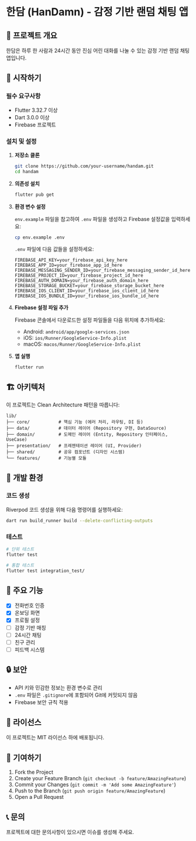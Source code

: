 # 한담 (HanDamn) - 감정 기반 랜덤 채팅 앱

## 📱 프로젝트 개요

한담은 하루 한 사람과 24시간 동안 진심 어린 대화를 나눌 수 있는 감정 기반 랜덤 채팅 앱입니다.

## 🚀 시작하기

### 필수 요구사항

- Flutter 3.32.7 이상
- Dart 3.0.0 이상
- Firebase 프로젝트

### 설치 및 설정

1. **저장소 클론**
   ```bash
   git clone https://github.com/your-username/handam.git
   cd handam
   ```

2. **의존성 설치**
   ```bash
   flutter pub get
   ```

3. **환경 변수 설정**
   
   `env.example` 파일을 참고하여 `.env` 파일을 생성하고 Firebase 설정값을 입력하세요:
   
   ```bash
   cp env.example .env
   ```
   
   `.env` 파일에 다음 값들을 설정하세요:
   ```
   FIREBASE_API_KEY=your_firebase_api_key_here
   FIREBASE_APP_ID=your_firebase_app_id_here
   FIREBASE_MESSAGING_SENDER_ID=your_firebase_messaging_sender_id_here
   FIREBASE_PROJECT_ID=your_firebase_project_id_here
   FIREBASE_AUTH_DOMAIN=your_firebase_auth_domain_here
   FIREBASE_STORAGE_BUCKET=your_firebase_storage_bucket_here
   FIREBASE_IOS_CLIENT_ID=your_firebase_ios_client_id_here
   FIREBASE_IOS_BUNDLE_ID=your_firebase_ios_bundle_id_here
   ```

4. **Firebase 설정 파일 추가**
   
   Firebase 콘솔에서 다운로드한 설정 파일들을 다음 위치에 추가하세요:
   - Android: `android/app/google-services.json`
   - iOS: `ios/Runner/GoogleService-Info.plist`
   - macOS: `macos/Runner/GoogleService-Info.plist`

5. **앱 실행**
   ```bash
   flutter run
   ```

## 🏗️ 아키텍처

이 프로젝트는 Clean Architecture 패턴을 따릅니다:

```
lib/
├── core/           # 핵심 기능 (에러 처리, 라우팅, DI 등)
├── data/           # 데이터 레이어 (Repository 구현, DataSource)
├── domain/         # 도메인 레이어 (Entity, Repository 인터페이스, UseCase)
├── presentation/   # 프레젠테이션 레이어 (UI, Provider)
├── shared/         # 공유 컴포넌트 (디자인 시스템)
└── features/       # 기능별 모듈
```

## 🔧 개발 환경

### 코드 생성

Riverpod 코드 생성을 위해 다음 명령어를 실행하세요:

```bash
dart run build_runner build --delete-conflicting-outputs
```

### 테스트

```bash
# 단위 테스트
flutter test

# 통합 테스트
flutter test integration_test/
```

## 📱 주요 기능

- [x] 전화번호 인증
- [x] 온보딩 화면
- [x] 프로필 설정
- [ ] 감정 기반 매칭
- [ ] 24시간 채팅
- [ ] 친구 관리
- [ ] 피드백 시스템

## 🔒 보안

- API 키와 민감한 정보는 환경 변수로 관리
- `.env` 파일은 `.gitignore`에 포함되어 Git에 커밋되지 않음
- Firebase 보안 규칙 적용

## 📄 라이선스

이 프로젝트는 MIT 라이선스 하에 배포됩니다.

## 🤝 기여하기

1. Fork the Project
2. Create your Feature Branch (`git checkout -b feature/AmazingFeature`)
3. Commit your Changes (`git commit -m 'Add some AmazingFeature'`)
4. Push to the Branch (`git push origin feature/AmazingFeature`)
5. Open a Pull Request

## 📞 문의

프로젝트에 대한 문의사항이 있으시면 이슈를 생성해 주세요.
